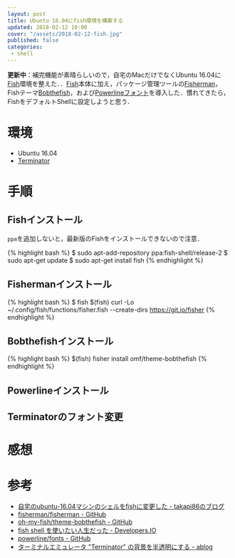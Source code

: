 ```yaml
---
layout: post
title: Ubuntu 16.04にfish環境を構築する
updated: 2018-02-12 10:00
cover: "/assets/2018-02-12-fish.jpg"
published: false
categories:
 - shell
---
```


<i class="fa fa-spinner"></i> **更新中**：補完機能が素晴らしいので，自宅のMacだけでなくUbuntu 16.04に[Fish](https://fishshell.com/)環境を整えた．．[Fish](https://fishshell.com/)本体に加え，パッケージ管理ツールの[Fisherman](https://github.com/fisherman/fisherman)，Fishテーマ[Bobthefish](https://github.com/oh-my-fish/theme-bobthefish)，および[Powerlineフォント](https://github.com/powerline/fonts)を導入した．慣れてきたら，FishをデフォルトShellに設定しようと思う．

# 環境

- Ubuntu 16.04
- [Terminator](https://launchpad.net/terminator)

# 手順

## Fishインストール

`ppa`を追加しないと，最新版のFishをインストールできないので注意．

{% highlight bash %}
$ sudo apt-add-repository ppa:fish-shell/release-2
$ sudo apt-get update
$ sudo apt-get install fish
{% endhighlight %}

## Fishermanインストール

{% highlight bash %}
$ fish
$(fish) curl -Lo ~/.config/fish/functions/fisher.fish --create-dirs https://git.io/fisher
{% endhighlight %}

## Bobthefishインストール

{% highlight bash %}
$(fish) fisher install omf/theme-bobthefish
{% endhighlight %}

## Powerlineインストール

## Terminatorのフォント変更

# 感想

# 参考

- [自宅のubuntu-16.04マシンのシェルをfishに変更した - takapi86のブログ](http://takapi86.hatenablog.com/entry/2017/05/28/124642)
- [fisherman/fisherman - GitHub](https://github.com/fisherman/fisherman)
- [oh-my-fish/theme-bobthefish - GitHub](https://github.com/oh-my-fish/theme-bobthefish)
- [fish shell を使いたい人生だった - Developers.IO](https://dev.classmethod.jp/etc/fish-shell-life/)
- [powerline/fonts - GitHub](https://github.com/powerline/fonts)
- [ターミナルエミュレータ "Terminator" の背景を半透明にする - ablog](http://d.hatena.ne.jp/yohei-a/20140223/1393120021)
